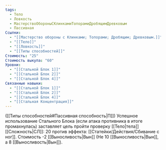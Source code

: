 ```yaml
---
tags:
  - Тело
  - Ловкость
  - МастерствоОбороныСКлинкамиТопорамиДробящимДревковым
  - Пассивная
Ссылки:
  - "[[Мастерство обороны с Клинками; Топорами; Дробящим; Древковым.]]"
  - "[[Тело]]"
  - "[[Ловкость]]"
  - "[[Типы способностей]]"
Стоимость: "25"
Стоимость выкупа: "60"
Уровни:
  - "[[Стальной Блок 1]]"
  - "[[Стальной Блок 2]]"
  - "[[Стальной Блок 4]]"
Связанные навыки:
  - "[[Стальной Блок 1]]"
  - "[[Стальной Блок 2]]"
  - "[[Стальной Блок 4]]"
  - "[[Стальная Концентрация]]"
---
```

([[Типы способностей#Пассивная способность|П]]) Успешное использование Стального Блока (если атака противника в итоге промахнулась) заставляет цель пройти проверку [[Тело|тела]] [[Сложность|СЛ]]: 20 против эффекта: [[Статейки/Действия/Сбивание с ног]].
Стоимость -2 [[Выносливость|Вын]] (Не 10 [[Выносливость|Вын]], а 8 [[Выносливость|Вын]]). 